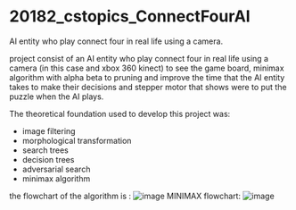 # 20182_cstopics_ConnectFourAI
AI entity who play connect four in real life using a camera.

project consist of an AI entity who play connect four in real life using a camera (in this case and xbox 360 kinect) to see the game board,  minimax algorithm with alpha beta to pruning and improve the time that the AI entity takes to make their decisions and stepper motor that shows were to put the puzzle when the AI plays.

The theoretical foundation used to develop this project was:
- image filtering 
- morphological transformation
- search trees
- decision trees
- adversarial search
- minimax algorithm

the flowchart of the algorithm is :
![image](https://user-images.githubusercontent.com/30030792/49172687-b9ad4700-f30f-11e8-8da1-25f624d3a9fc.png)
MINIMAX flowchart:
![image](https://user-images.githubusercontent.com/30030792/49173047-9a62e980-f310-11e8-9530-3a1c6aafbf6b.png)


